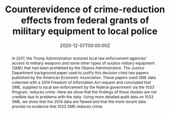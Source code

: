 ---
title: "Counterevidence of crime-reduction effects from federal grants of military equipment to local police"
collection: publications
authors:
  - Anna Gunderson
  - Elisha Cohen
  - Kaylyn Jackson
  - Paul Zachary
  - Tom S. Clark
  - Adam N. Glynn
  - Michael Leo Owens
date: "2020-12-07T00:00:00Z"
doi: ""

# Schedule page publish date (NOT publication's date).
publishDate: "2017-01-01T00:00:00Z"

# Publication type.
# Legend: 0 = Uncategorized; 1 = Conference paper; 2 = Journal article;
# 3 = Preprint / Working Paper; 4 = Report; 5 = Book; 6 = Book section;
# 7 = Thesis; 8 = Patent
#publication_types: ["2"]
publication_types: ["2"]

# Publication name and optional abbreviated publication name.
publication: "Nature Human Behaviour (5), 194-204 (2021)"
publication_short: ""

abstract: In 2017, the Trump Administration restored local law enforcement agencies' access to military weapons and some other types of surplus military equipment (SME) that had been prohibited by the Obama Administration. The Justice Department background paper used to justify this decision cited two papers published by the American Economic Association. These papers used SME data collected with a 2014 Freedom of Information Act request and concluded that SME, supplied to local law enforcement by the federal government via the 1033 Program, reduces crime. Here we show that the findings of these studies are not credible due to problems with the data. Using more detailed audit data on 1033 SME, we show that the 2014 data are flawed and that the more recent data provide no evidence that 1033 SME reduces crime.

# Summary. An optional shortened abstract.
summary: ""

tags: ""
featured: false

# links:
# - name: ""
#   url: ""
url_pdf: https://www.nature.com/articles/s41562-020-00995-5
---